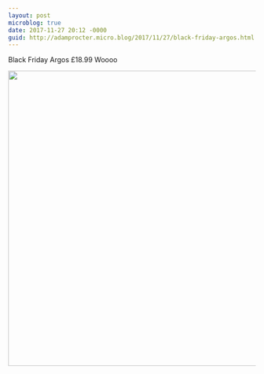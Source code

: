 ```yaml
---
layout: post
microblog: true
date: 2017-11-27 20:12 -0000
guid: http://adamprocter.micro.blog/2017/11/27/black-friday-argos.html
---
```

Black Friday Argos £18.99 Woooo

<img src="http://discursive.adamprocter.co.uk/uploads/2017/12b846e23b.jpg" width="600" height="600" />
